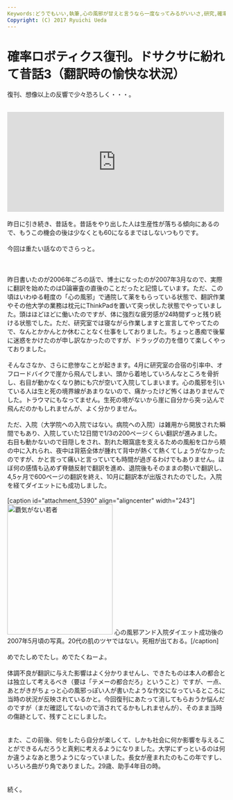 ```yaml
---
Keywords:どうでもいい,執筆,心の風邪が甘えと言うなら一度なってみるがいいさ,研究,確率ロボティクス,赤裸々過ぎる
Copyright: (C) 2017 Ryuichi Ueda
---
```

# 確率ロボティクス復刊。ドサクサに紛れて昔話3（翻訳時の愉快な状況）
復刊、想像以上の反響で少々恐ろしく・・・。<br />
<br />
<iframe marginwidth="0" marginheight="0" src="http://b.hatena.ne.jp/entry.parts?url=https%3A%2F%2Fbook.mynavi.jp%2Fec%2Fproducts%2Fdetail%2Fid%3D37337" scrolling="no" frameborder="0" height="230" width="500"><div class="hatena-bookmark-detail-info"><a href="https://book.mynavi.jp/ec/products/detail/id=37337">【先行予約】確率ロボティクス | マイナビブックス</a><a href="http://b.hatena.ne.jp/entry/s/book.mynavi.jp/ec/products/detail/id=37337">はてなブックマーク - 【先行予約】確率ロボティクス | マイナビブックス</a></div></iframe><br />
<br />
昨日に引き続き、昔話を。昔話をやり出した人は生産性が落ちる傾向にあるので、もうこの機会の後は少なくとも60になるまではしないつもりです。<br />
<br />
今回は重たい話なのでさらっと。<br />
<br />
<!--more--><br />
<br />
昨日書いたのが2006年ごろの話で、博士になったのが2007年3月なので、実際に翻訳を始めたのはD論審査の直後のことだったと記憶しています。ただ、この頃はいわゆる軽度の「心の風邪」で通院して薬をもらっている状態で、翻訳作業やその他大学の業務は枕元にThinkPadを置いて突っ伏した状態でやっていました。頭はほどほどに働いたのですが、体に強烈な疲労感が24時間ずっと残り続ける状態でした。ただ、研究室では寝ながら作業しますと宣言してやってたので、なんとかかんとか休むことなく仕事をしておりました。ちょっと愚痴で後輩に迷惑をかけたのが申し訳なかったのですが、ドラッグの力を借りて楽しくやっておりました。<br />
<br />
そんなさなか、さらに悲惨なことが起きます。4月に研究室の合宿の引率中、オフロードバイクで崖から飛んでしまい、頭から着地していろんなところを骨折し、右目が動かなくなり肺にも穴が空いて入院してしまいます。心の風邪を引いている人は生と死の境界線があまりないので、痛かったけど怖くはありませんでした。トラウマにもなってません。生死の境がないから崖に自分から突っ込んで飛んだのかもしれませんが、よく分かりません。<br />
<br />
ただ、入院（大学院への入院ではない。病院への入院）は雑用から開放された瞬間でもあり、入院していた12日間で1/3の200ページくらい翻訳が進みました。右目も動かないので目隠しをされ、割れた眼窩底を支えるための風船を口から頬の中に入れられ、夜中は背筋全体が腫れて背中が熱くて熱くてしょうがなかったのですが、かと言って痛いと言っていても時間が過ぎるわけでもありません。ほぼ何の感情も込めず脊髄反射で翻訳を進め、退院後もそのままの勢いで翻訳し、4,5ヶ月で600ページの翻訳を終え、10月に翻訳本が出版されたのでした。入院を経てダイエットにも成功しました。<br />
<br />
[caption id="attachment_5390" align="aligncenter" width="243"]<a href="ファイル-2015-03-15-16-52-34.jpeg"><img src="ファイル-2015-03-15-16-52-34-243x300.jpeg" alt="覇気がない若者" width="243" height="300" class="size-medium wp-image-5390" /></a> 心の風邪アンド入院ダイエット成功後の2007年5月頃の写真。20代の肌のツヤではない。死相が出ておる。[/caption]<br />
<br />
めでたしめでたし。めでたくねーよ。<br />
<br />
体調不良が翻訳に与えた影響はよく分かりませんし、できたものは本人の都合とは独立して考えるべき（要は「テメーの都合だろ」ということ）ですが、一点、あとがきがちょっと心の風邪っぽい人が書いたような作文になっているところに当時の状況が反映されているかと。今回復刊にあたって消してもらおうか悩んだのですが（まだ確認してないので消されてるかもしれませんが）、そのまま当時の傷跡として、残すことにしました。<br />
<br />
<br />
また、この前後、何をしたら自分が楽しくて、しかも社会に何か影響を与えることができるんだろうと真剣に考えるようになりました。大学にずっといるのは何か違うよなあと思うようになっていました。長女が産まれたのもこの年ですし、いろいろ曲がり角でありました。29歳、助手4年目の時。<br />
<br />
<br />
続く。
